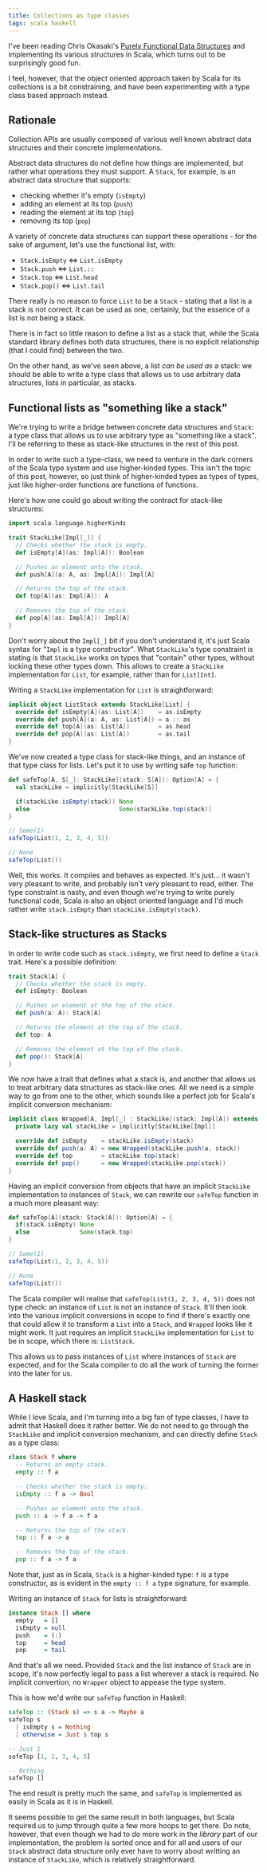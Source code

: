 ```yaml
---
title: Collections as type classes
tags: scala haskell
---
```


I've been reading Chris Okasaki's [Purely Functional Data Structures](http://www.amazon.co.uk/gp/product/B00AKE1V04/ref=s9_simh_gw_p351_d3_i1?pf_rd_m=A3P5ROKL5A1OLE&pf_rd_s=center-2&pf_rd_r=02B6DPVTMCQXB84VAF5F&pf_rd_t=101&pf_rd_p=455344027&pf_rd_i=468294)
and implementing its various structures in Scala, which turns out to be surprisingly good fun.

I feel, however, that the object oriented approach taken by Scala for its collections is a bit constraining, and have
been experimenting with a type class based approach instead.



<!--more-->


## Rationale

Collection APIs are usually composed of various well known abstract data structures and their concrete implementations.

Abstract data structures do not define how things are implemented, but rather what operations they must support. A
`Stack`, for example, is an abstract data structure that supports:

* checking whether it's empty (`isEmpty`)
* adding an element at its top (`push`)
* reading the element at its top (`top`)
* removing its top (`pop`)

A variety of concrete data structures can support these operations - for the sake of argument, let's use the functional
list, with:

* `Stack.isEmpty` $\Leftrightarrow$ `List.isEmpty`
* `Stack.push` $\Leftrightarrow$ `List.::`
* `Stack.top` $\Leftrightarrow$ `List.head`
* `Stack.pop()` $\Leftrightarrow$ `List.tail`

There really is no reason to force `List` to be a `Stack` - stating that a list is a stack is not correct. It can be
used as one, certainly, but the essence of a list is not being a stack.

There is in fact so little reason to define a list as a stack that, while the Scala standard library defines both
data structures, there is no explicit relationship (that I could find) between the two.

On the other hand, as we've seen above, a list _can be used as_ a stack: we should be able to write a type class that
allows us to use arbitrary data structures, lists in particular, as stacks.



## Functional lists as "something like a stack"

We're trying to write a bridge between concrete data structures and `Stack`: a type class that allows us to use
arbitrary type as "something like a stack". I'll be referring to these as stack-like structures in the rest of this
post.

In order to write such a type-class, we need to venture in the dark corners of the Scala type system and use
higher-kinded types. This isn't the topic of this post, however, so just think of higher-kinded types as types of types,
just like higher-order functions are functions of functions.

Here's how one could go about writing the contract for stack-like structures:
```scala
import scala.language.higherKinds

trait StackLike[Impl[_]] {
  // Checks whether the stack is empty.
  def isEmpty[A](as: Impl[A]): Boolean

  // Pushes an element onto the stack.
  def push[A](a: A, as: Impl[A]): Impl[A]

  // Returns the top of the stack.
  def top[A](as: Impl[A]): A

  // Removes the top of the stack.
  def pop[A](as: Impl[A]): Impl[A]
}
```

Don't worry about the `Impl[_]` bit if you don't understand it, it's just Scala syntax for
"`Impl` is a type constructor". What `StackLike`'s type constraint is stating is that `StackLike` works on types that
"contain" other types, without locking these other types down. This allows to create a `StackLike` implementation
for `List`, for example, rather than for `List[Int]`.


Writing a `StackLike` implementation for `List` is straightforward:
```scala
implicit object ListStack extends StackLike[List] {
  override def isEmpty[A](as: List[A])    = as.isEmpty
  override def push[A](a: A, as: List[A]) = a :: as
  override def top[A](as: List[A])        = as.head
  override def pop[A](as: List[A])        = as.tail
}
```

We've now created a type class for stack-like things, and an instance of that type class for lists. Let's put it to use
by writing safe `top` function:
```scala
def safeTop[A, S[_]: StackLike](stack: S[A]): Option[A] = {
  val stackLike = implicitly[StackLike[S]]

  if(stackLike.isEmpty(stack)) None
  else                         Some(stackLike.top(stack))
}

// Some(1)
safeTop(List(1, 2, 3, 4, 5))

// None
safeTop(List())
```

Well, this works. It compiles and behaves as expected. It's just... it wasn't very pleasant to write, and probably isn't
very pleasant to read, either. The type constraint is nasty, and even though we're trying to write purely functional
code, Scala is also an object oriented language and I'd much rather write `stack.isEmpty` than
`stackLike.isEmpty(stack)`.



## Stack-like structures as Stacks

In order to write code such as `stack.isEmpty`, we first need to define a `Stack` trait. Here's a possible definition:
```scala
trait Stack[A] {
  // Checks whether the stack is empty.
  def isEmpty: Boolean

  // Pushes an element at the top of the stack.
  def push(a: A): Stack[A]

  // Returns the element at the top of the stack.
  def top: A

  // Removes the element at the top of the stack.
  def pop(): Stack[A]
}
```

We now have a trait that defines what a stack is, and another that allows us to treat arbitrary data structures as
stack-like ones. All we need is a simple way to go from one to the other, which sounds like a perfect job for
Scala's implicit conversion mechanism:

```scala
implicit class Wrapped[A, Impl[_] : StackLike](stack: Impl[A]) extends Stack[A] {
  private lazy val stackLike = implicitly[StackLike[Impl]]

  override def isEmpty    = stackLike.isEmpty(stack)
  override def push(a: A) = new Wrapped(stackLike.push(a, stack))
  override def top        = stackLike.top(stack)
  override def pop()      = new Wrapped(stackLike.pop(stack))
}
```

Having an implicit conversion from objects that have an implicit `StackLike` implementation to instances
of `Stack`, we can rewrite our `safeTop` function in a much more pleasant way:
```scala
def safeTop[A](stack: Stack[A]): Option[A] = {
  if(stack.isEmpty) None
  else              Some(stack.top)
}

// Some(1)
safeTop(List(1, 2, 3, 4, 5))

// None
safeTop(List())
```

The Scala compiler will realise that `safeTop(List(1, 2, 3, 4, 5))` does not type check: an instance of `List` is not
an instance of `Stack`. It'll then look into the various implicit conversions in scope to find if there's exactly one
that could allow it to transform a `List` into a `Stack`, and `Wrapped` looks like it might work. It just requires an
implicit `StackLike` implementation for `List` to be in scope, which there is: `ListStack`.

This allows us to pass instances of `List` where instances of `Stack` are expected, and for the Scala compiler to do all
the work of turning the former into the later for us.


## A Haskell stack

While I love Scala, and I'm turning into a big fan of type classes, I have to admit that Haskell does it rather better.
We do not need to go through the `StackLike` and implicit conversion mechanism, and can directly define `Stack` as a
type class:

```haskell
class Stack f where
  -- Returns an empty stack.
  empty :: f a

  -- Checks whether the stack is empty.
  isEmpty :: f a -> Bool

  -- Pushes an element onto the stack.
  push :: a -> f a -> f a

  -- Returns the top of the stack.
  top :: f a -> a

  -- Removes the top of the stack.
  pop :: f a -> f a
```

Note that, just as in Scala, `Stack` is a higher-kinded type: `f` is a type constructor, as is evident in the
`empty :: f a` type signature, for example.

Writing an instance of `Stack` for lists is straightforward:
```haskell
instance Stack [] where
  empty   = []
  isEmpty = null
  push    = (:)
  top     = head
  pop     = tail
```

And that's all we need. Provided `Stack` and the list instance of `Stack` are in scope, it's now perfectly legal to
pass a list wherever a stack is required. No implicit convertion, no `Wrapper` object to appease the type system.

This is how we'd write our `safeTop` function in Haskell:
```haskell
safeTop :: (Stack s) => s a -> Maybe a
safeTop s
  | isEmpty s = Nothing
  | otherwise = Just $ top s

-- Just 1
safeTop [1, 2, 3, 4, 5]

-- Nothing
safeTop []
```

The end result is pretty much the same, and `safeTop` is implemented as easily in Scala as it is in Haskell.

It seems possible to get the same result in both languages, but Scala required us to jump through quite a few more hoops
to get there. Do note, however, that even though we had to do more work in the *library* part of our implementation, the
problem is sorted once and for all and users of our `Stack` abstract data structure only ever have to worry about
writting an instance of `StackLike`, which is relatively straightforward.
